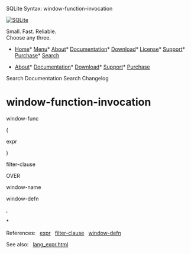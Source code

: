 




SQLite Syntax: window\-function\-invocation




[![SQLite](../images/sqlite370_banner.gif)](../index.html)


Small. Fast. Reliable.  
Choose any three.


* [Home](../index.html)* [Menu](javascript:void(0))* [About](../about.html)* [Documentation](../docs.html)* [Download](../download.html)* [License](../copyright.html)* [Support](../support.html)* [Purchase](../prosupport.html)* [Search](javascript:void(0))




* [About](../about.html)* [Documentation](../docs.html)* [Download](../download.html)* [Support](../support.html)* [Purchase](../prosupport.html)






Search Documentation
Search Changelog







# window\-function\-invocation








window\-func



(



expr



)



filter\-clause



OVER



window\-name







window\-defn


,







\*




  

  

References:   [expr](./expr.html)   [filter\-clause](./filter-clause.html)   [window\-defn](./window-defn.html)  

See also:   [lang\_expr.html](../lang_expr.html)

